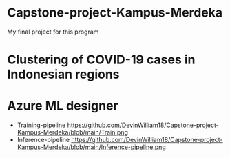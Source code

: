 # Capstone-project-Kampus-Merdeka
My final project for this program

# Clustering of COVID-19 cases in Indonesian regions

# Azure ML designer
  * Training-pipeline
  https://github.com/DevinWilliam18/Capstone-project-Kampus-Merdeka/blob/main/Train.png
  * Inference-pipeline
  https://github.com/DevinWilliam18/Capstone-project-Kampus-Merdeka/blob/main/Inference-pipeline.png

